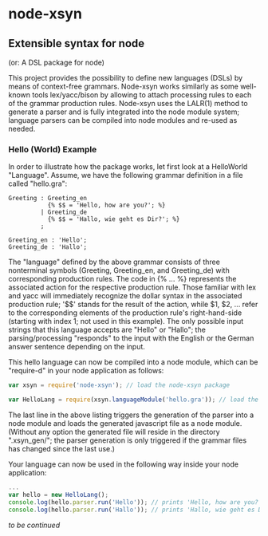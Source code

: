 # node-xsyn
## Extensible syntax for node
(or: A DSL package for node)

This project provides the possibility to define new languages (DSLs) by means of context-free grammars. Node-xsyn works similarly as some well-known tools lex/yacc/bison by allowing to attach processing rules to each of the grammar production rules. Node-xsyn uses the LALR(1) method to generate a parser and is fully integrated into the node module system; language parsers can be compiled into node modules and re-used as needed.

### Hello (World) Example

In order to illustrate how the package works, let first look at a HelloWorld "Language". Assume, we have the following grammar definition in a file called "hello.gra":

```
Greeting : Greeting_en
           {% $$ = 'Hello, how are you?'; %}
         | Greeting_de
           {% $$ = 'Hallo, wie geht es Dir?'; %}
         ;
         
Greeting_en : 'Hello';
Greeting_de : 'Hallo';
```
The "language" defined by the above grammar consists of three nonterminal symbols (Greeting, Greeting\_en, and Greeting\_de) with corresponding production rules. The code in {% ... %} represents the associated action for the respective production rule. Those familiar with lex and yacc will immediately recognize the dollar syntax in the associated production rule; '$$' stands for the result of the action, while $1, $2, ... refer to the corresponding elements of the production rule's right-hand-side (starting with index 1; not used in this example). The only possible input strings that this language accepts are "Hello" or "Hallo"; the parsing/processing "responds" to the input with the English or the German answer sentence depending on the input.

This hello language can now be compiled into a node module, which can be "require-d" in your node application as follows:
```javascript
var xsyn = require('node-xsyn'); // load the node-xsyn package

var HelloLang = require(xsyn.languageModule('hello.gra')); // load the 'Hello' language
```

The last line in the above listing triggers the generation of the parser into a node module and loads the generated javascript file as a node module. (Without any option the generated file will reside in the directory ".xsyn_gen/"; the parser generation is only triggered if the grammar files has changed since the last use.)

Your language can now be used in the following way inside your node application:
```javascript
...
var hello = new HelloLang();
console.log(hello.parser.run('Hello')); // prints 'Hello, how are you?'
console.log(hello.parser.run('Hallo')); // prints 'Hallo, wie geht es Dir?'

```

_to be continued_

